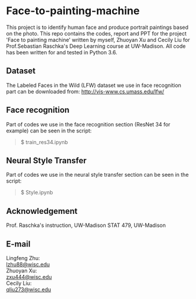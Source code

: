 # Face-to-painting-machine
This project is to identify human face and produce portrait paintings based on the photo. This repo contains the codes, report and PPT for the project 'Face to painting machine' written by myself, Zhuoyan Xu and Cecily Liu for Prof.Sebastian Raschka's Deep Learning course at UW-Madison. All code has been written for and tested in Python 3.6.

## Dataset
The Labeled Faces in the Wild (LFW) dataset we use in face recognition part can be downloaded from: http://vis-www.cs.umass.edu/lfw/

## Face recognition
Part of codes we use in the face recognition section (ResNet 34 for example) can be seen in the script:
> $ train_res34.ipynb

## Neural Style Transfer
Part of codes we use in the neural style transfer section can be seen in the script:
> $ Style.ipynb

## Acknowledgement
Prof. Raschka's instruction, UW-Madison
STAT 479, UW-Madison

## E-mail
Lingfeng Zhu:  
lzhu88@wisc.edu  
Zhuoyan Xu:  
zxu444@wisc.edu  
Cecily Liu:  
qliu273@wisc.edu
